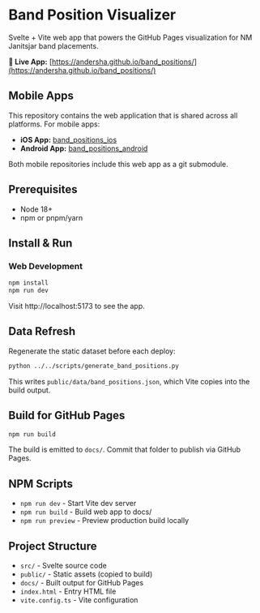 # Band Position Visualizer

Svelte + Vite web app that powers the GitHub Pages visualization for NM Janitsjar band placements.

**🎵 Live App:** [https://andersha.github.io/band_positions/](https://andersha.github.io/band_positions/)

## Mobile Apps

This repository contains the web application that is shared across all platforms. For mobile apps:

- **iOS App:** [band_positions_ios](https://github.com/andersha/band_positions_ios)
- **Android App:** [band_positions_android](https://github.com/andersha/band_positions_android)

Both mobile repositories include this web app as a git submodule.

## Prerequisites
- Node 18+
- npm or pnpm/yarn

## Install & Run

### Web Development
```bash
npm install
npm run dev
```

Visit http://localhost:5173 to see the app.

## Data Refresh
Regenerate the static dataset before each deploy:
```bash
python ../../scripts/generate_band_positions.py
```

This writes `public/data/band_positions.json`, which Vite copies into the build output.

## Build for GitHub Pages
```bash
npm run build
```

The build is emitted to `docs/`. Commit that folder to publish via GitHub Pages.

## NPM Scripts

- `npm run dev` - Start Vite dev server
- `npm run build` - Build web app to docs/
- `npm run preview` - Preview production build locally

## Project Structure

- `src/` - Svelte source code
- `public/` - Static assets (copied to build)
- `docs/` - Built output for GitHub Pages
- `index.html` - Entry HTML file
- `vite.config.ts` - Vite configuration
